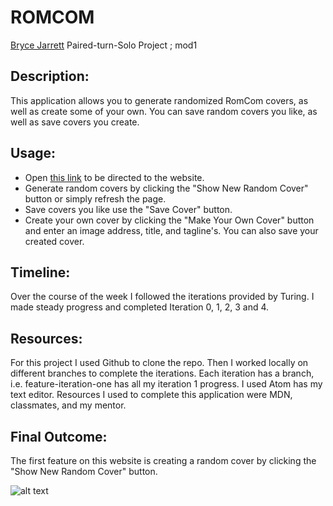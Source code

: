 
# ROMCOM

[Bryce Jarrett](https://github.com/brycemara) Paired-turn-Solo Project ; mod1

## Description:
  This application allows you to generate randomized RomCom covers, as well as create some of your own. You can save random covers you like, as well as save covers you create.

## Usage:
  - Open [this link](file:///Users/brycemarajarrett/romcom/index.html) to be directed to the website.
  - Generate random covers by clicking the "Show New Random Cover" button or simply refresh the page.
  - Save covers you like use the "Save Cover" button.
  - Create your own cover by clicking the "Make Your Own Cover" button and enter an image address, title, and tagline's. You can also save your created cover.

## Timeline:
  Over the course of the week I followed the iterations provided by Turing. I made steady progress and completed Iteration 0, 1, 2, 3 and 4.

## Resources:
  For this project I used Github to clone the repo. Then I worked locally on different branches to complete the iterations. Each iteration has a branch, i.e. feature-iteration-one has all my iteration 1 progress. I used Atom has my text editor. Resources I used to complete this application were MDN, classmates, and my mentor.

## Final Outcome:
The first feature on this website is creating a random cover by clicking the "Show New Random Cover" button.

![alt text](https://media.giphy.com/media/QunEvfd8B2xu6lhHQJ/giphy.gif)
